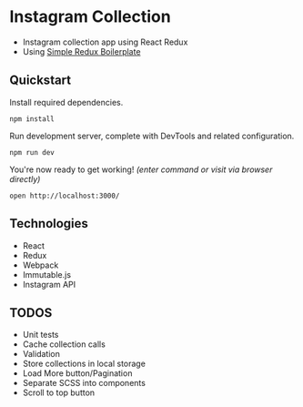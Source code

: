 # Instagram Collection

* Instagram collection app using React Redux
* Using [Simple Redux Boilerplate](https://github.com/tsaiDavid/simple-redux-boilerplate)

## Quickstart

Install required dependencies. 
```
npm install
```

Run development server, complete with DevTools and related configuration.
```
npm run dev
```

You're now ready to get working! *(enter command or visit via browser directly)*
```
open http://localhost:3000/
```

## Technologies

* React
* Redux
* Webpack
* Immutable.js
* Instagram API

## TODOS

* Unit tests
* Cache collection calls
* Validation
* Store collections in local storage
* Load More button/Pagination
* Separate SCSS into components
* Scroll to top button

